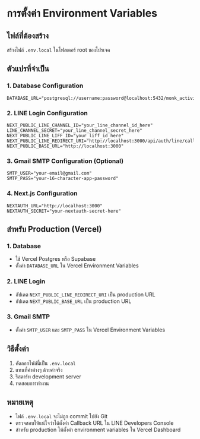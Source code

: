 # การตั้งค่า Environment Variables

## ไฟล์ที่ต้องสร้าง
สร้างไฟล์ `.env.local` ในโฟลเดอร์ root ของโปรเจค

## ตัวแปรที่จำเป็น

### 1. Database Configuration
```env
DATABASE_URL="postgresql://username:password@localhost:5432/monk_activity"
```

### 2. LINE Login Configuration
```env
NEXT_PUBLIC_LINE_CHANNEL_ID="your_line_channel_id_here"
LINE_CHANNEL_SECRET="your_line_channel_secret_here"
NEXT_PUBLIC_LINE_LIFF_ID="your_liff_id_here"
NEXT_PUBLIC_LINE_REDIRECT_URI="http://localhost:3000/api/auth/line/callback"
NEXT_PUBLIC_BASE_URL="http://localhost:3000"
```

### 3. Gmail SMTP Configuration (Optional)
```env
SMTP_USER="your-email@gmail.com"
SMTP_PASS="your-16-character-app-password"
```

### 4. Next.js Configuration
```env
NEXTAUTH_URL="http://localhost:3000"
NEXTAUTH_SECRET="your-nextauth-secret-here"
```

## สำหรับ Production (Vercel)

### 1. Database
- ใช้ Vercel Postgres หรือ Supabase
- ตั้งค่า `DATABASE_URL` ใน Vercel Environment Variables

### 2. LINE Login
- อัปเดต `NEXT_PUBLIC_LINE_REDIRECT_URI` เป็น production URL
- อัปเดต `NEXT_PUBLIC_BASE_URL` เป็น production URL

### 3. Gmail SMTP
- ตั้งค่า `SMTP_USER` และ `SMTP_PASS` ใน Vercel Environment Variables

## วิธีตั้งค่า

1. คัดลอกไฟล์นี้เป็น `.env.local`
2. แทนที่ค่าต่างๆ ด้วยค่าจริง
3. รีสตาร์ท development server
4. ทดสอบการทำงาน

## หมายเหตุ
- ไฟล์ `.env.local` จะไม่ถูก commit ไปยัง Git
- ตรวจสอบให้แน่ใจว่าได้ตั้งค่า Callback URL ใน LINE Developers Console
- สำหรับ production ให้ตั้งค่า environment variables ใน Vercel Dashboard
